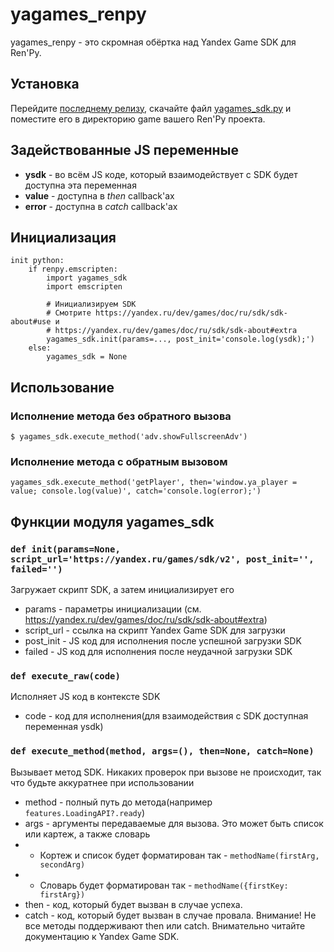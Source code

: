 # yagames_renpy
yagames_renpy - это скромная обёртка над Yandex Game SDK для Ren'Py.

## Установка
Перейдите [последнему релизу](https://github.com/valery-iwanofu/yagames_renpy/releases/latest), скачайте файл [yagames_sdk.py](https://github.com/valery-iwanofu/yagames_renpy/releases/latest/download/yagames_sdk.py) и поместите его в директорию game вашего Ren'Py проекта.

## Задействованные JS переменные
* **ysdk** - во всём JS коде, который взаимодействует с SDK будет доступна эта переменная
* **value** - доступна в *then* callback'ах 
* **error** - доступна в *catch* callback'ах

## Инициализация

```renpy
init python:
    if renpy.emscripten:
        import yagames_sdk
        import emscripten
        
        # Инициализируем SDK
        # Смотрите https://yandex.ru/dev/games/doc/ru/sdk/sdk-about#use и
        # https://yandex.ru/dev/games/doc/ru/sdk/sdk-about#extra
        yagames_sdk.init(params=..., post_init='console.log(ysdk);')
    else:
        yagames_sdk = None
```

## Использование
### Исполнение метода без обратного вызова
```renpy
$ yagames_sdk.execute_method('adv.showFullscreenAdv')
```

### Исполнение метода с обратным вызовом
```renpy
yagames_sdk.execute_method('getPlayer', then='window.ya_player = value; console.log(value)', catch='console.log(error);')
```

## Функции модуля yagames_sdk

### `def init(params=None, script_url='https://yandex.ru/games/sdk/v2', post_init='', failed='')`
Загружает скрипт SDK, а затем инициализирует его
* params - параметры инициализации (см. https://yandex.ru/dev/games/doc/ru/sdk/sdk-about#extra)
* script_url - ссылка на скрипт Yandex Game SDK для загрузки
* post_init - JS код для исполнения после успешной загрузки SDK
* failed - JS код для исполнения после неудачной загрузки SDK

### `def execute_raw(code)`
Исполняет JS код в контексте SDK
* code - код для исполнения(для взаимодействия с SDK доступная переменная ysdk)

### `def execute_method(method, args=(), then=None, catch=None)`
Вызывает метод SDK. Никаких проверок при вызове не происходит, так что будьте аккуратнее при использовании
* method - полный путь до метода(например `features.LoadingAPI?.ready`)
* args - аргументы передаваемые для вызова. Это может быть список или картеж, а также словарь
* * Кортеж и список будет форматирован так - `methodName(firstArg, secondArg)`
* * Словарь будет форматирован так - `methodName({firstKey: firstArg})`
* then - код, который будет вызван в случае успеха.
* catch - код, который будет вызван в случае провала.
Внимание! Не все методы поддерживают then или catch. Внимательно читайте документацию к Yandex Game SDK.

